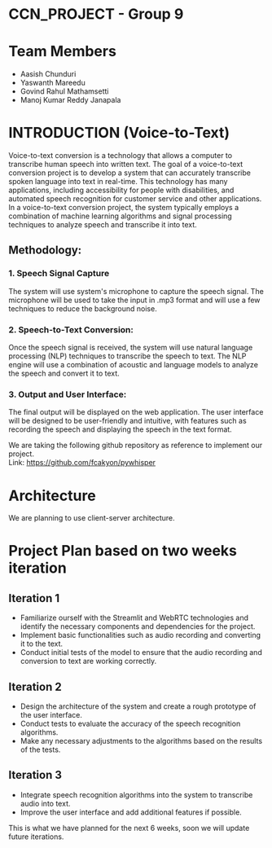 # CCN_PROJECT - Group 9
# Team Members
* Aasish Chunduri
* Yaswanth Mareedu
* Govind Rahul Mathamsetti
* Manoj Kumar Reddy Janapala
# INTRODUCTION (Voice-to-Text)
Voice-to-text conversion is a technology that allows a computer to transcribe human speech into written text. The goal of a voice-to-text conversion project is to develop a system that can accurately transcribe spoken language into text in real-time. This technology has many applications, including accessibility for people with disabilities, and automated speech recognition for customer service and other applications. In a voice-to-text conversion project, the system typically employs a combination of machine learning algorithms and signal processing techniques to analyze speech and transcribe it into text. 
## Methodology:
### 1. Speech Signal Capture
The system will use system's microphone to capture the speech signal. The microphone will be used to take the input in .mp3 format and will use a few techniques to reduce the background noise.
### 2. Speech-to-Text Conversion:
Once the speech signal is received, the system will use natural language processing (NLP) techniques to transcribe the speech to text. The NLP engine will use a combination of acoustic and language models to analyze the speech and convert it to text.
### 3. Output and User Interface:
The final output will be displayed on the web application. The user interface will be designed to be user-friendly and intuitive, with features such as recording the speech and displaying the speech in the text format.

We are taking the following github repository as reference to implement our project.<br />
Link: https://github.com/fcakyon/pywhisper

# Architecture
We are planning to use client-server architecture.
# Project Plan based on two weeks iteration
## Iteration 1
* Familiarize ourself with the Streamlit and WebRTC technologies and identify the necessary components and dependencies for the project.
* Implement basic functionalities such as audio recording and converting it to the text.
* Conduct initial tests of the model to ensure that the audio recording and conversion to text are working correctly.
## Iteration 2
* Design the architecture of the system and create a rough prototype of the user interface.
* Conduct tests to evaluate the accuracy of the speech recognition algorithms.
* Make any necessary adjustments to the algorithms based on the results of the tests.
## Iteration 3
* Integrate speech recognition algorithms into the system to transcribe audio into text.
* Improve the user interface and add additional features if possible.

This is what we have planned for the next 6 weeks, soon we will update future iterations.
